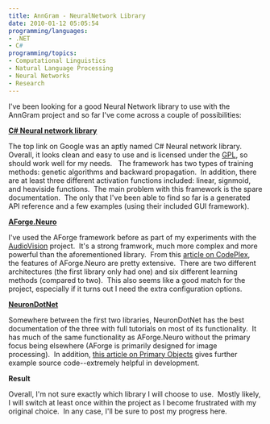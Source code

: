```yaml
---
title: AnnGram - NeuralNetwork Library
date: 2010-01-12 05:05:54
programming/languages:
- .NET
- C#
programming/topics:
- Computational Linguistics
- Natural Language Processing
- Neural Networks
- Research
---
```

I've been looking for a good Neural Network library to use with the AnnGram project and so far I've come across a couple of possibilities:

<a href="http://franck.fleurey.free.fr/NeuralNetwork/">**C# Neural network library**</a>

The top link on Google was an aptly named C# Neural network library.  Overall, it looks clean and easy to use and is licensed under the <a href="http://www.gnu.org/licenses/gpl.html">GPL</a>, so should work well for my needs.   The framework has two types of training methods: genetic algorithms and backward propagation.  In addition, there are at least three different activation functions included: linear, signmoid, and heaviside functions.  The main problem with this framework is the spare documentation.  The only that I've been able to find so far is a generated API reference and a few examples (using their included GUI framework).

<!--more-->

**<a href="http://www.aforgenet.com/">AForge.Neuro</a>**

I've used the AForge framework before as part of my experiments with the <a href="http://blog.jverkamp.com/category/programming/audiovision/">AudioVision</a> project.  It's a strong framwork, much more complex and more powerful than the aforementioned library.  From this <a href="http://www.codeproject.com/KB/recipes/aforge_neuro.aspx">article on CodePlex</a>, the features of AForge.Neuro are pretty extensive.  There are two different architectures (the first library only had one) and six different learning methods (compared to two).  This also seems like a good match for the project, especially if it turns out I need the extra configuration options.

**<a href="http://neurondotnet.freehostia.com/">NeuronDotNet</a>**

Somewhere between the first two libraries, NeuronDotNet has the best documentation of the three with full tutorials on most of its functionality.  It has much of the same functionality as AForge.Neuro without the primary focus being elsewhere (AForge is primarily designed for image processing).  In addition, <a href="http://www.primaryobjects.com/CMS/Article105.aspx">this article on Primary Objects</a> gives further example source code--extremely helpful in development.

**Result**

Overall, I'm not sure exactly which library I will choose to use.  Mostly likely, I will switch at least once within the project as I become frustrated with my original choice.  In any case, I'll be sure to post my progress here.